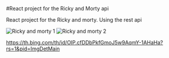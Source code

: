 #React project for the Ricky and Morty api

React project for the Ricky and morty.
Using the rest api

![Ricky and morty 1](https://github.com/user-attachments/assets/358d1a45-a1e0-4c13-8271-ef6d0e1a5a34)
![Ricky and morty 2](https://github.com/user-attachments/assets/3f90e224-743e-452c-9f96-dd14b5552c15)

https://th.bing.com/th/id/OIP.cfDDbPkfGmoJ5w9AqmY-1AHaHa?rs=1&pid=ImgDetMain

